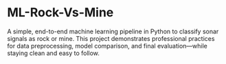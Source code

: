 # ML-Rock-Vs-Mine
A simple, end-to-end machine learning pipeline in Python to classify sonar signals as rock or mine. This project demonstrates professional practices for data preprocessing, model comparison, and final evaluation—while staying clean and easy to follow.
